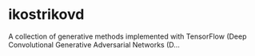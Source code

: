 # ikostrikovd
A collection of generative methods implemented with TensorFlow (Deep Convolutional Generative Adversarial Networks (D…
